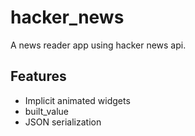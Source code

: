 # hacker_news

A news reader app using hacker news api.

## Features
- Implicit animated widgets
- built_value
- JSON serialization
